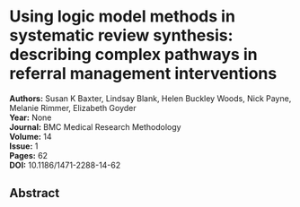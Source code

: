 # Using logic model methods in systematic review synthesis: describing complex pathways in referral management interventions

**Authors:** Susan K Baxter, Lindsay Blank, Helen Buckley Woods, Nick Payne, Melanie Rimmer, Elizabeth Goyder  
**Year:** None  
**Journal:** BMC Medical Research Methodology  
**Volume:** 14  
**Issue:** 1  
**Pages:** 62  
**DOI:** 10.1186/1471-2288-14-62  

## Abstract


